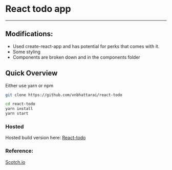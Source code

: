 # React todo app

--------------------------------------------------------------------------------

## Modifications:

- Used create-react-app and has potential for perks that comes with it.
- Some styling
- Components are broken down and in the components folder

## Quick Overview

Either use yarn or npm

```sh
git clone https://github.com/vnbhattarai/react-todo

cd react-todo
yarn install
yarn start
```

### Hosted

Hosted build version here: [React-todo](bashful-addition.surge.sh)

### Reference:

[Scotch.io](https://scotch.io/tutorials/create-a-simple-to-do-app-with-react)
